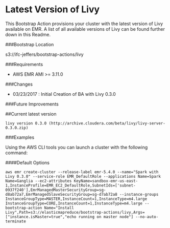Latest Version of Livy
==========================
This Bootstrap Action provisions your cluster with the latest version of Livy available on EMR. A list of all available versions of Livy can be found further down in this Readme. 

###Bootstrap Location

s3://ifc-jeffers/bootstrap-actions/livy


###Requirements

- AWS EMR AMI >= 3.11.0


###Changes

- 03/23/2017 : Initial Creation of BA with Livy 0.3.0

###Future Improvements


##Current latest version
```
livy version 0.3.0 (http://archive.cloudera.com/beta/livy/livy-server-0.3.0.zip)
```


###Examples

Using the AWS CLI tools you can launch a cluster with the following command: 


####Default Options

```
aws emr create-cluster --release-label emr-5.4.0 --name="Spark with Livy 0.3.0" --service-role EMR_DefaultRole --applications Name=Spark Name=Ganglia --ec2-attributes KeyName=sandbox-emr-us-east-1,InstanceProfile=EMR_EC2_DefaultRole,SubnetIds=['subnet-0937f240'],EmrManagedMasterSecurityGroup=sg-d8ab72a7,EmrManagedSlaveSecurityGroup=sg-d7ab72a8 --instance-groups InstanceGroupType=MASTER,InstanceCount=1,InstanceType=m4.large InstanceGroupType=CORE,InstanceCount=1,InstanceType=m4.large --bootstrap-action Name="Install Livy",Path=s3://elasticmapreduce/bootstrap-actions/livy,Args=["instance.isMaster=true","echo running on master node"] --no-auto-terminate
```


